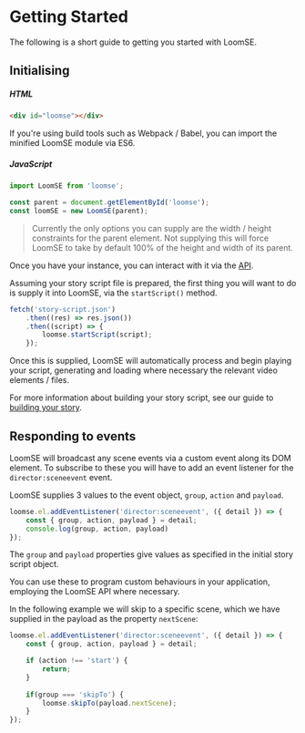 # Getting Started

The following is a short guide to getting you started with LoomSE.

## Initialising

##### HTML
```html
<div id="loomse"></div>
``` 

If you're using build tools such as Webpack / Babel, you can import the minified LoomSE module via ES6. 

##### JavaScript
```js
import LoomSE from 'loomse';

const parent = document.getElementById('loomse');  
const loomSE = new LoomSE(parent);
```

> Currently the only options you can supply are the width / height constraints for the parent element. Not supplying this will force LoomSE to take by default 100% of the height and width of its parent.

Once you have your instance, you can interact with it via the [API](./API.md).

Assuming your story script file is prepared, the first thing you will want to do is supply it into LoomSE, via the `startScript()` method.
```js
fetch('story-script.json')
    .then((res) => res.json())
    .then((script) => {
        loomse.startScript(script);
    });
```

Once this is supplied, LoomSE will automatically process and begin playing your script, generating and loading where necessary the relevant video elements / files.

For more information about building your story script, see our guide to [building your story](./BUILDING_YOUR_STORY.md).

## Responding to events

LoomSE will broadcast any scene events via a custom event along its DOM element. To subscribe to these you will have to add an event listener for the `director:sceneevent` event.

LoomSE supplies 3 values to the event object, `group`, `action` and `payload`.

```js
loomse.el.addEventListener('director:sceneevent', ({ detail }) => {
    const { group, action, payload } = detail;
    console.log(group, action, payload)
});
```

The `group` and `payload` properties give values as specified in the initial story script object.

You can use these to program custom behaviours in your application, employing the LoomSE API where necessary.

In the following example we will skip to a specific scene, which we have supplied in the payload as the property `nextScene`:

```js
loomse.el.addEventListener('director:sceneevent', ({ detail }) => {
    const { group, action, payload } = detail;

    if (action !== 'start') {
        return;
    }
 
    if(group === 'skipTo') {
        loomse.skipTo(payload.nextScene);
    }
});
```

